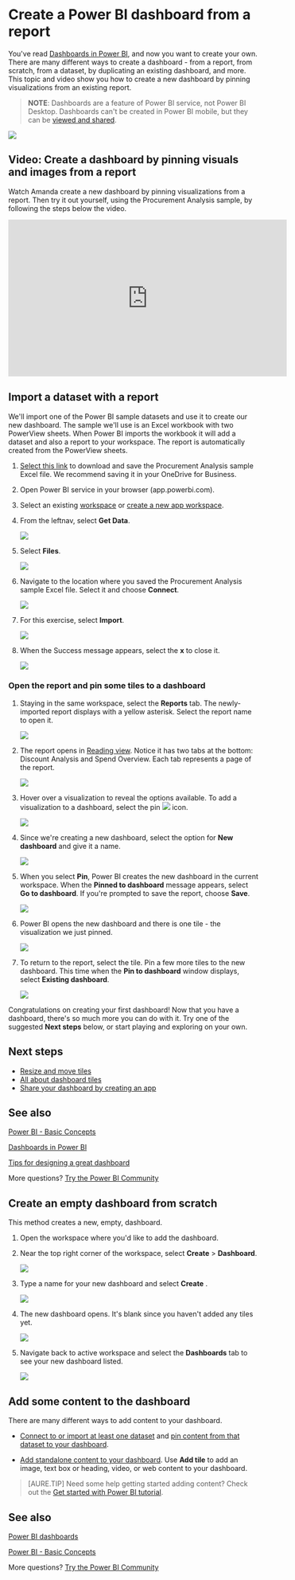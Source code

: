 ﻿<properties
   pageTitle="Create a Power BI dashboard"
   description="Create a Power BI dashboard"
   services="powerbi"
   documentationCenter=""
   authors="mihart"
   manager="erikre"
   backup=""
   editor=""
   tags=""
   featuredVideoId=""
   qualityFocus=""
   qualityDate=""/>

<tags
   ms.service="powerbi"
   ms.devlang="NA"
   ms.topic="article"
   ms.tgt_pltfrm="NA"
   ms.workload="powerbi"
   ms.date="04/16/2017"
   ms.author="mihart"/>


# Create a Power BI dashboard from a report

You've read [Dashboards in Power BI](powerbi-service-dashboards.md), and now you want to create your own. There are many different ways to create a dashboard - from a report, from scratch, from a dataset, by duplicating an existing dashboard, and more.  This topic and video show you how to create a new dashboard by pinning visualizations from an existing report.

>**NOTE**: Dashboards are a feature of Power BI service, not Power BI Desktop. Dashboards can't be created in Power BI mobile, but they can be [viewed and shared](powerbi-mobile-create-dashboard.md).

![](media/powerbi-service-create-a-dashboard/power-bi-completed-dashboard-small.png)

## Video: Create a dashboard by pinning visuals and images from a report
Watch Amanda create a new dashboard by pinning visualizations from a report. Then try it out yourself, using the Procurement Analysis sample, by following the steps below the video.

<iframe width="560" height="315" src="https://www.youtube.com/embed/lJKgWnvl6bQ" frameborder="0" allowfullscreen></iframe>

## Import a dataset with a report
We'll import one of the Power BI sample datasets and use it to create our new dashboard. The sample we'll use is an Excel workbook with two PowerView sheets. When Power BI imports the workbook it will add a dataset and also a report to your workspace.  The report is automatically created from the PowerView sheets.

1.  [Select this link](http://go.microsoft.com/fwlink/?LinkId=529784) to download and save the Procurement Analysis sample Excel file. We recommend saving it in your OneDrive for Business.

2. Open Power BI service in your browser (app.powerbi.com).

3. Select an existing [workspace](powerbi-service-workspaces.md) or [create a new app workspace](xxxx).

2. From the leftnav, select **Get Data**.

    ![](media/powerbi-service-create-a-dashboard/power-bi-get-data3.png)

3.  Select **Files**.

    ![](media/powerbi-service-create-a-dashboard/power-bi-select-files.png)

4.  Navigate to the location where you saved the Procurement Analysis sample Excel file. Select it and choose **Connect**.

    ![](media/powerbi-service-create-a-dashboard/power-bi-connectnew.png)

5. For this exercise, select **Import**.

    ![](media/powerbi-service-create-a-dashboard/power-bi-import.png)

6.  When the Success message appears, select the **x** to close it.

    ![](media/powerbi-service-create-a-dashboard/power-bi-view-datasetnew.png)
 

### Open the report and pin some tiles to a dashboard

1. Staying in the same workspace, select the **Reports** tab. The newly-imported report displays with a yellow asterisk. Select the report name to open it.

    ![](media/powerbi-service-create-a-dashboard/power-bi-reports.png)

2. The report opens in [Reading view](powerbi-service-interact-with-a-report-in-reading-view.md). Notice it has two tabs at the bottom: Discount Analysis and Spend Overview. Each tab represents a page of the report.

    ![](media/powerbi-service-create-a-dashboard/power-bi-reading-view.png)

3. Hover over a visualization to reveal the options available. To add a visualization to a dashboard, select the pin ![](media/powerbi-service-create-a-dashboard/power-bi-pin-icon.png) icon.

    ![](media/powerbi-service-create-a-dashboard/power-bi-hover.png)

4.    Since we're creating a new dashboard, select the option for **New dashboard** and give it a name. 

      ![](media/powerbi-service-create-a-dashboard/power-bi-pin-tile.png)

5.  When you select **Pin**, Power BI creates the new dashboard in the current workspace. When the **Pinned to dashboard** message appears, select **Go to dashboard**. If you're prompted to save the report, choose **Save**.

      ![](media/powerbi-service-create-a-dashboard/power-bi-pin-success.png)

6.    Power BI opens the new dashboard and there is one tile - the visualization we just pinned. 

      ![](media/powerbi-service-create-a-dashboard/power-bi-pinned.png)

7.    To return to the report, select the tile. Pin a few more tiles to the new dashboard. This time when the **Pin to dashboard** window displays, select **Existing dashboard**.  

      ![](media/powerbi-service-create-a-dashboard/power-bi-existing-dashboard.png)

Congratulations on creating your first dashboard! Now that you have a dashboard, there's so much more you can do with it.  Try one of the suggested **Next steps** below, or start playing and exploring on your own.   


##    Next steps

-    [Resize and move tiles](powerbi-service-edit-a-tile-in-a-dashboard.md)
- [All about dashboard tiles](powerbi-service-dashboard-tiles.md)
- [Share your dashboard by creating an app](.md)

## See also

[Power BI - Basic Concepts](powerbi-service-basic-concepts.md)

[Dashboards in Power BI](powerbi-service-dashboards.md)

[Tips for designing a great dashboard](powerbi-service-tips-for-designing-a-great-dashboard.md)

More questions? [Try the Power BI Community](http://community.powerbi.com/)





## Create an empty dashboard from scratch
This method creates a new, empty, dashboard.

1. Open the workspace where you'd like to add the dashboard.

2.  Near the top right corner of the workspace, select **Create** > **Dashboard**.

	![](media/powerbi-service-new-create-a-dashboard/power-bi-dashboard2.png)

3. Type a name for your new dashboard and select **Create** .

	![](media/powerbi-service-new-create-a-dashboard/power-bi-create-dashboard2.png)

4. The new dashboard opens. It's blank since you haven't added any tiles yet.

    ![](media/powerbi-service-new-create-a-dashboard/power-bi-new-dash2.png)

5. Navigate back to active workspace and select the **Dashboards** tab to see your new dashboard listed.

    ![](media/powerbi-service-new-create-a-dashboard/power-bi-my-workspace2.png)

## Add some content to the dashboard

There are many different ways to add content to your dashboard.

-  [Connect to or import at least one dataset](powerbi-service-get-data.md) and [pin content from that dataset to your dashboard](powerbi-service-dashboard-tiles.md).

- [Add standalone content to your dashboard](powerbi-service-add-a-widget-to-a-dashboard.md). Use **Add tile** to add an image, text box or heading, video, or web content to your dashboard.

>[AURE.TIP] Need some help getting started adding content?  Check out the [Get started with Power BI tutorial](powerbi-service-get-started.md).

## See also
[Power BI dashboards](powerbi-service-new-dashboards.md)

[Power BI - Basic Concepts](powerbi-service-basic-concepts.md)

More questions? [Try the Power BI Community](http://community.powerbi.com/)

